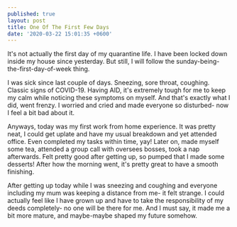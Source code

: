 ```yaml
---
published: true
layout: post
title: One Of The First Few Days
date: '2020-03-22 15:01:35 +0600'
---
```


It's not actually the first day of my quarantine life. I have been locked down inside my house since yesterday. But still, I will follow the sunday-being-the-first-day-of-week thing.

I was sick since last couple of days. Sneezing, sore throat, coughing. Classic signs of COVID-19.
Having AID, it's extremely tough for me to keep my calm while noticing these symptoms on myself. And that's exactly what I did, went frenzy. I worried and cried and made everyone so disturbed- now I feel a bit bad about it. 

Anyways, today was my first work from home experience. It was pretty neat, I could get uplate and have my usual breakdown and yet attended office. Even completed my tasks within time, yay! Later on, made myself some tea, attended a group call with oversees bosses, took a nap afterwards. Felt pretty good after getting up, so pumped that I made some desserts! After how the morning went, it's pretty great to have a smooth finishing.

After getting up today while I was sneezing and coughing and everyone including my mum was keeping a distance from me- it felt strange. I could actually feel like I have grown up and have to take the responsibility of my deeds completely- no one will be there for me. And I must say, it made me a bit more mature, and maybe-maybe shaped my future somehow.
